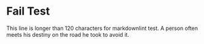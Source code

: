# Fail Test

This line is longer than 120 characters for markdownlint test. A person often meets his destiny on the road he took to avoid it.

